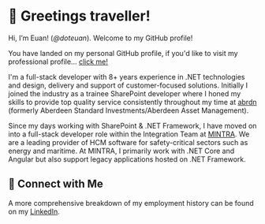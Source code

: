 # 👋 Greetings traveller!
Hi, I’m Euan! (*@doteuan*). Welcome to my GitHub profile!

You have landed on my personal GitHub profile, if you'd like to visit my professional profile... [click me!](https://github.com/egmair/egmair)

I'm a full-stack developer with 8+ years experience in .NET technologies and design, delivery and support of customer-focused solutions. Initially I joined the industry as a trainee SharePoint developer where I honed my skills to provide top quality service consistently throughout my time at [abrdn](https://www.abrdn.com/en-gb) (formerly Aberdeen Standard Investments/Aberdeen Asset Management).

Since my days working with SharePoint & .NET Framework, I have moved on into a full-stack developer role within the Integration Team at [MINTRA](https://mintra.com/). We are a leading provider of HCM software for safety-critical sectors such as energy and maritime. At MINTRA, I primarily work with .NET Core and Angular but also support legacy applications hosted on .NET Framework.

## 🤝 Connect with Me
A more comprehensive breakdown of my employment history can be found on my [LinkedIn](https://www.linkedin.com/in/euangmair/).
